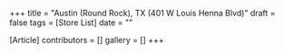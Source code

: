 +++
title = "Austin (Round Rock), TX (401 W Louis Henna Blvd)"
draft = false
tags = [Store List]
date = ""

[Article]
contributors = []
gallery = []
+++